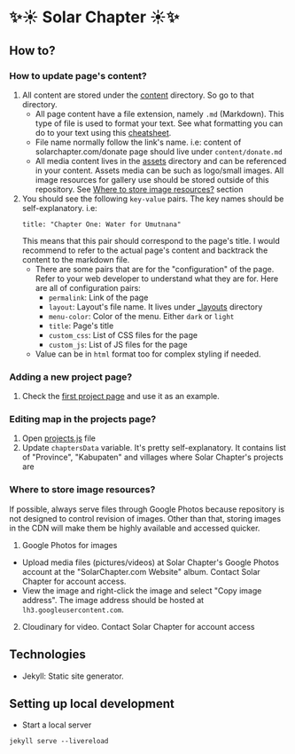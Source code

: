 ✨☀️ Solar Chapter ☀️✨
===

## How to?
### How to update page's content?
1. All content are stored under the [content](content) directory. So go to that directory.
    - All page content have a file extension, namely `.md` (Markdown). This type of file is used to format your text. See what formatting you can do to your text using this [cheatsheet](https://www.markdownguide.org/cheat-sheet/).
    - File name normally follow the link's name. i.e: content of solarchapter.com/donate page should live under `content/donate.md`
    - All media content lives in the [assets](assets) directory and can be referenced in your content. Assets media can be such as logo/small images. All image resources for gallery use should be stored outside of this repository. See [Where to store image resources?](#where-to-store-image-resources) section
2. You should see the following `key-value` pairs. The key names should be self-explanatory.
    i.e:
    ```
    title: "Chapter One: Water for Umutnana"
    ```
    This means that this pair should correspond to the page's title. I would recommend to refer to the actual page's content and backtrack the content to the markdown file.
    - There are some pairs that are for the "configuration" of the page. Refer to your web developer to understand what they are for. Here are all of configuration pairs:
        - `permalink`: Link of the page
        - `layout`: Layout's file name. It lives under [_layouts](_layouts) directory
        - `menu-color`: Color of the menu. Either `dark` or `light`
        - `title`: Page's title
        - `custom_css`: List of CSS files for the page
        - `custom_js`: List of JS files for the page
    - Value can be in `html` format too for complex styling if needed.

### Adding a new project page?
1. Check the [first project page](content/projects/chapter-one-umutnana.md) and use it as an example.

### Editing map in the projects page?
1. Open [projects.js](assets/js/projects.js#L1) file
2. Update `chaptersData` variable. It's pretty self-explanatory. It contains list of "Province", "Kabupaten" and villages where Solar Chapter's projects are

### <a id="where-to-store-image-resources"></a>Where to store image resources?
If possible, always serve files through Google Photos because repository is not designed to control revision of images. Other than that, storing images in the CDN will make them be highly available and accessed quicker.
1. Google Photos for images
- Upload media files (pictures/videos) at Solar Chapter's Google Photos account at the "SolarChapter.com Website" album. Contact Solar Chapter for account access.
- View the image and right-click the image and select "Copy image address". The image address should be hosted at `lh3.googleusercontent.com`.
2. Cloudinary for video. Contact Solar Chapter for account access 

## Technologies
- Jekyll: Static site generator.

## Setting up local development
- Start a local server
```
jekyll serve --livereload
```